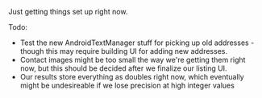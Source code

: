 Just getting things set up right now.

Todo:
 - Test the new AndroidTextManager stuff for picking up old addresses - though this may require building UI for adding new addresses.
 - Contact images might be too small the way we're getting them right now, but this should be decided after we finalize our listing UI.
 - Our results store everything as doubles right now, which eventually might be undesireable if we lose precision at high integer values